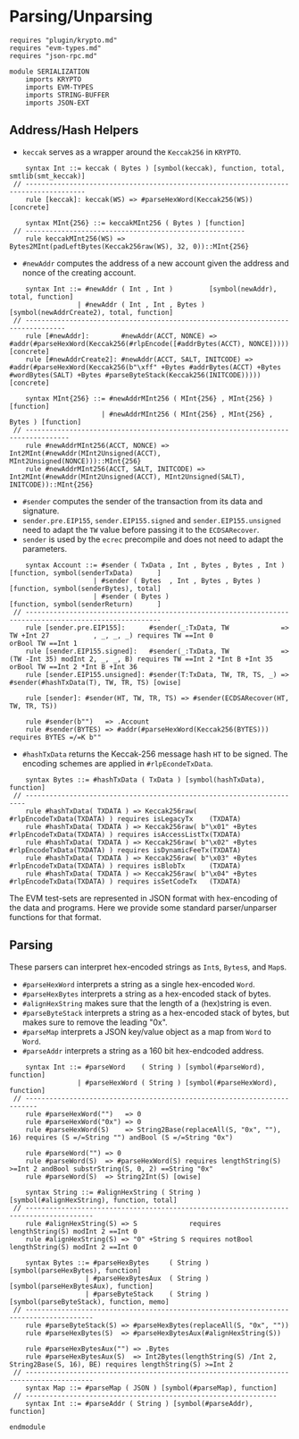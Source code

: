 Parsing/Unparsing
=================

```k
requires "plugin/krypto.md"
requires "evm-types.md"
requires "json-rpc.md"
```

```k
module SERIALIZATION
    imports KRYPTO
    imports EVM-TYPES
    imports STRING-BUFFER
    imports JSON-EXT
```

Address/Hash Helpers
--------------------

-   `keccak` serves as a wrapper around the `Keccak256` in `KRYPTO`.

```k
    syntax Int ::= keccak ( Bytes ) [symbol(keccak), function, total, smtlib(smt_keccak)]
 // -------------------------------------------------------------------------------------
    rule [keccak]: keccak(WS) => #parseHexWord(Keccak256(WS)) [concrete]

    syntax MInt{256} ::= keccakMInt256 ( Bytes ) [function]
 // -------------------------------------------------------
    rule keccakMInt256(WS) => Bytes2MInt(padLeftBytes(Keccak256raw(WS), 32, 0))::MInt{256}
```

-   `#newAddr` computes the address of a new account given the address and nonce of the creating account.

```k
    syntax Int ::= #newAddr ( Int , Int )         [symbol(newAddr), total, function]
                 | #newAddr ( Int , Int , Bytes ) [symbol(newAddrCreate2), total, function]
 // --------------------------------------------------------------------------------
    rule [#newAddr]:        #newAddr(ACCT, NONCE) => #addr(#parseHexWord(Keccak256(#rlpEncode([#addrBytes(ACCT), NONCE]))))                                                                        [concrete]
    rule [#newAddrCreate2]: #newAddr(ACCT, SALT, INITCODE) => #addr(#parseHexWord(Keccak256(b"\xff" +Bytes #addrBytes(ACCT) +Bytes #wordBytes(SALT) +Bytes #parseByteStack(Keccak256(INITCODE))))) [concrete]

    syntax MInt{256} ::= #newAddrMInt256 ( MInt{256} , MInt{256} )         [function]
                       | #newAddrMInt256 ( MInt{256} , MInt{256} , Bytes ) [function]
 // ---------------------------------------------------------------------------------
    rule #newAddrMInt256(ACCT, NONCE) => Int2MInt(#newAddr(MInt2Unsigned(ACCT), MInt2Unsigned(NONCE)))::MInt{256}
    rule #newAddrMInt256(ACCT, SALT, INITCODE) => Int2MInt(#newAddr(MInt2Unsigned(ACCT), MInt2Unsigned(SALT), INITCODE))::MInt{256}
```

- `#sender` computes the sender of the transaction from its data and signature.
- `sender.pre.EIP155`, `sender.EIP155.signed` and `sender.EIP155.unsigned` need to adapt the `TW` value before passing it to the `ECDSARecover`.
- `sender` is used by the `ecrec` precompile and does not need to adapt the parameters.

```k
    syntax Account ::= #sender ( TxData , Int , Bytes , Bytes , Int ) [function, symbol(senderTxData)      ]
                     | #sender ( Bytes  , Int , Bytes , Bytes )       [function, symbol(senderBytes), total]
                     | #sender ( Bytes )                              [function, symbol(senderReturn)      ]
 // --------------------------------------------------------------------------------------------------------
    rule [sender.pre.EIP155]:      #sender(_:TxData, TW             => TW +Int 27           , _, _, _) requires TW ==Int 0                orBool TW ==Int 1
    rule [sender.EIP155.signed]:   #sender(_:TxData, TW             => (TW -Int 35) modInt 2, _, _, B) requires TW ==Int 2 *Int B +Int 35 orBool TW ==Int 2 *Int B +Int 36
    rule [sender.EIP155.unsigned]: #sender(T:TxData, TW, TR, TS, _) => #sender(#hashTxData(T), TW, TR, TS) [owise]

    rule [sender]: #sender(HT, TW, TR, TS) => #sender(ECDSARecover(HT, TW, TR, TS))

    rule #sender(b"")   => .Account
    rule #sender(BYTES) => #addr(#parseHexWord(Keccak256(BYTES))) requires BYTES =/=K b""
```


- `#hashTxData` returns the Keccak-256 message hash `HT` to be signed.
The encoding schemes are applied in `#rlpEcondeTxData`.

```k
    syntax Bytes ::= #hashTxData ( TxData ) [symbol(hashTxData), function]
 // ----------------------------------------------------------------------
    rule #hashTxData( TXDATA ) => Keccak256raw(                #rlpEncodeTxData(TXDATA) ) requires isLegacyTx    (TXDATA)
    rule #hashTxData( TXDATA ) => Keccak256raw( b"\x01" +Bytes #rlpEncodeTxData(TXDATA) ) requires isAccessListTx(TXDATA)
    rule #hashTxData( TXDATA ) => Keccak256raw( b"\x02" +Bytes #rlpEncodeTxData(TXDATA) ) requires isDynamicFeeTx(TXDATA)
    rule #hashTxData( TXDATA ) => Keccak256raw( b"\x03" +Bytes #rlpEncodeTxData(TXDATA) ) requires isBlobTx      (TXDATA)
    rule #hashTxData( TXDATA ) => Keccak256raw( b"\x04" +Bytes #rlpEncodeTxData(TXDATA) ) requires isSetCodeTx   (TXDATA)
``` 

The EVM test-sets are represented in JSON format with hex-encoding of the data and programs.
Here we provide some standard parser/unparser functions for that format.

Parsing
-------

These parsers can interpret hex-encoded strings as `Int`s, `Bytes`s, and `Map`s.

-   `#parseHexWord` interprets a string as a single hex-encoded `Word`.
-   `#parseHexBytes` interprets a string as a hex-encoded stack of bytes.
-   `#alignHexString` makes sure that the length of a (hex)string is even.
-   `#parseByteStack` interprets a string as a hex-encoded stack of bytes, but makes sure to remove the leading "0x".
-   `#parseMap` interprets a JSON key/value object as a map from `Word` to `Word`.
-   `#parseAddr` interprets a string as a 160 bit hex-endcoded address.

```k
    syntax Int ::= #parseWord    ( String ) [symbol(#parseWord), function]
                 | #parseHexWord ( String ) [symbol(#parseHexWord), function]
 // -------------------------------------------------------------------------
    rule #parseHexWord("")   => 0
    rule #parseHexWord("0x") => 0
    rule #parseHexWord(S)    => String2Base(replaceAll(S, "0x", ""), 16) requires (S =/=String "") andBool (S =/=String "0x")

    rule #parseWord("") => 0
    rule #parseWord(S)  => #parseHexWord(S) requires lengthString(S) >=Int 2 andBool substrString(S, 0, 2) ==String "0x"
    rule #parseWord(S)  => String2Int(S) [owise]

    syntax String ::= #alignHexString ( String ) [symbol(#alignHexString), function, total]
 // ---------------------------------------------------------------------------------------
    rule #alignHexString(S) => S             requires         lengthString(S) modInt 2 ==Int 0
    rule #alignHexString(S) => "0" +String S requires notBool lengthString(S) modInt 2 ==Int 0

    syntax Bytes ::= #parseHexBytes     ( String ) [symbol(parseHexBytes), function]
                   | #parseHexBytesAux  ( String ) [symbol(parseHexBytesAux), function]
                   | #parseByteStack    ( String ) [symbol(parseByteStack), function, memo]
 // ---------------------------------------------------------------------------------------
    rule #parseByteStack(S) => #parseHexBytes(replaceAll(S, "0x", ""))
    rule #parseHexBytes(S)  => #parseHexBytesAux(#alignHexString(S))

    rule #parseHexBytesAux("") => .Bytes
    rule #parseHexBytesAux(S)  => Int2Bytes(lengthString(S) /Int 2, String2Base(S, 16), BE) requires lengthString(S) >=Int 2
 // ---------------------------------------------------------------------------------------
    syntax Map ::= #parseMap ( JSON ) [symbol(#parseMap), function]
 // ---------------------------------------------------------------
    syntax Int ::= #parseAddr ( String ) [symbol(#parseAddr), function]

endmodule
```
